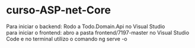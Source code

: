 # curso-ASP-net-Core

Para iniciar o backend: Rodo a Todo.Domain.Api no Visual Studio  
para iniciar o frontend: abro a pasta frontend/7197-master no Visual Studio Code e no terminal utilizo o comando ng serve -o
 
